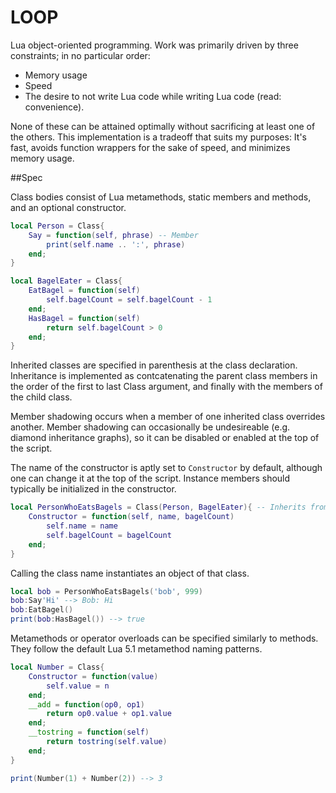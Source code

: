 # LOOP
Lua object-oriented programming.
Work was primarily driven by three constraints; in no particular order:

* Memory usage
* Speed
* The desire to not write Lua code while writing Lua code (read: convenience).

None of these can be attained optimally without sacrificing at least one of the others.  This implementation is a tradeoff that suits my purposes: It's fast, avoids function wrappers for the sake of speed, and minimizes memory usage.


##Spec

Class bodies consist of Lua metamethods, static members and methods, and an optional constructor.

```lua
local Person = Class{
	Say = function(self, phrase) -- Member
		print(self.name .. ':', phrase)
	end;
}

local BagelEater = Class{
	EatBagel = function(self)
		self.bagelCount = self.bagelCount - 1
	end;
	HasBagel = function(self)
		return self.bagelCount > 0
	end;
}
```

Inherited classes are specified in parenthesis at the class declaration.  Inheritance is implemented as contcatenating the parent class members in the order of the first to last Class argument, and finally with the members of the child class.

Member shadowing occurs when a member of one inherited class overrides another.  Member shadowing can occasionally be undesireable (e.g. diamond inheritance graphs), so it can be disabled or enabled at the top of the script.


The name of the constructor is aptly set to `Constructor` by default, although one can change it at the top of the script.  Instance members should typically be initialized in the constructor.

```lua
local PersonWhoEatsBagels = Class(Person, BagelEater){ -- Inherits from Person & BagelEater
	Constructor = function(self, name, bagelCount)
		self.name = name
		self.bagelCount = bagelCount
	end;
}
```

Calling the class name instantiates an object of that class.

```lua
local bob = PersonWhoEatsBagels('bob', 999)
bob:Say'Hi' --> Bob: Hi
bob:EatBagel()
print(bob:HasBagel()) --> true
```

Metamethods or operator overloads can be specified similarly to methods.  They follow the default Lua 5.1 metamethod naming patterns.
```lua
local Number = Class{
	Constructor = function(value)
		self.value = n
	end;
	__add = function(op0, op1)
		return op0.value + op1.value
	end;
	__tostring = function(self)
		return tostring(self.value)
	end;
}

print(Number(1) + Number(2)) --> 3
```
